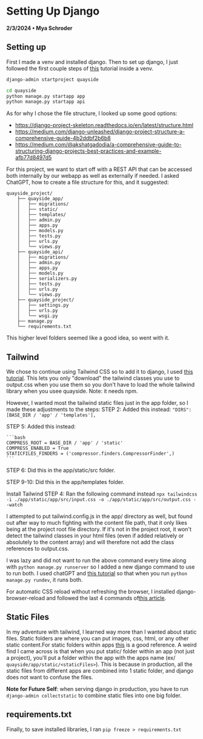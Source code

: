 # Setting Up Django
**2/3/2024 • Mya Schroder**

## Setting up
First I made a venv and installed django. Then to set up django, I just followed the first couple steps of [this](https://docs.djangoproject.com/en/5.0/intro/tutorial01/) tutorial inside a venv. 
```bash
django-admin startproject quayside

cd quayside
python manage.py startapp app
python manage.py startapp api

```

As for why I chose the file structure, I looked up some good options:

* https://django-project-skeleton.readthedocs.io/en/latest/structure.html
* https://medium.com/django-unleashed/django-project-structure-a-comprehensive-guide-4b2ddbf2b6b8
* https://medium.com/@akshatgadodia/a-comprehensive-guide-to-structuring-django-projects-best-practices-and-example-afb77d8497d5  

For this project, we want to start off with a REST API that can be accessed both internally by our webapp as well as externally if needed.
I asked ChatGPT, how to create a file structure for this, and it suggested:
```
quayside_project/
    ├── quayside_app/
    │   ├── migrations/
    │   ├── static/
    │   ├── templates/
    │   ├── admin.py
    │   ├── apps.py
    │   ├── models.py
    │   ├── tests.py
    │   ├── urls.py
    │   └── views.py
    ├── quayside_api/
    │   ├── migrations/
    │   ├── admin.py
    │   ├── apps.py
    │   ├── models.py
    │   ├── serializers.py
    │   ├── tests.py
    │   ├── urls.py
    │   └── views.py
    ├── quayside_project/
    │   ├── settings.py
    │   ├── urls.py
    │   └── wsgi.py
    ├── manage.py
    └── requirements.txt
```

This higher level folders seemed like a good idea, so  went with it. 


## Tailwind
We chose to continue using Tailwind CSS so to add it to django, I used [this tutorial](https://flowbite.com/docs/getting-started/django/). This lets you only "download" the tailwind classes you use to output.css when you use them so you don't have to load the whole tailwind library when you usee quayside. Note: it needs npm.

However, I wanted most the tailwind static files just in the app folder, so I made these adjustments to the steps:
STEP 2:
    Added this instead: `"DIRS": [BASE_DIR / 'app' / 'templates'],`

STEP 5:
    Added this instead: 

    ```bash
    COMPRESS_ROOT = BASE_DIR / 'app' / 'static'
    COMPRESS_ENABLED = True
    STATICFILES_FINDERS = ('compressor.finders.CompressorFinder',)
    ```

STEP 6: 
    Did this in the app/static/src folder.

STEP 9-10:
    Did this in the app/templates folder.

Install Tailwind STEP 4:
    Ran the following command instead `npx tailwindcss -i ./app/static/app/src/input.css -o ./app/static/app/src/output.css --watch`


I attempted to put tailwind.config.js in the app/ directory as well, but found out after way to much fighting with the content file path, that it only likes being at the project root file directory. If it's not in the project root, it won't detect the tailwind classes in your html files (even if added relatively or absolutely to the content array) and will therefore not add the class references to output.css. 


I was lazy and did not want to run the above command every time along with `python manage.py runserver` so I added a new django command to use to run both. I used chatGPT and [this tutorial](https://simpleisbetterthancomplex.com/tutorial/2018/08/27/how-to-create-custom-django-management-commands.html) so that when you run `python manage.py rundev`, it runs both.


For automatic CSS reload without refreshing the browser, I installed django-browser-reload and followed the last 4 commands of[this article](https://blog.devgenius.io/django-tailwind-setup-made-easy-36043adda97c). 


## Static Files
In my adventure with tailwind, I learned way more than I wanted about static files. Static folders are where you can put images, css, html, or any other static content.For static folders within apps [this](https://docs.djangoproject.com/en/5.0/howto/static-files/) is a good reference. A weird find I came across is that when you put static/ folder within an app (not just a project), you'll put a folder within the app with the apps name (ex/ `quayside/app/static/<staticFiles>`). This is because in production, all the static files from different apps are combined into 1 static folder, and django does not want to confuse the files.

 **Note for Future Self**: when serving django in production, you have to run `django-admin collectstatic` to combine static files into one big folder.


## requirements.txt
Finally, to save installed libraries, I ran `pip freeze > requirements.txt`